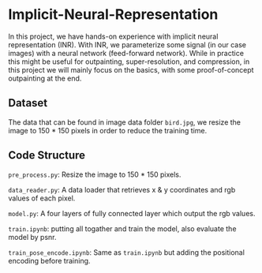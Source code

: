 # Implicit-Neural-Representation
In this project, we have hands-on experience with implicit neural representation (INR). With INR, we parameterize some signal (in our case images) with a neural network (feed-forward network). While in practice this might be useful for outpainting, super-resolution, and compression, in this project we will mainly focus on the basics, with some proof-of-concept outpainting at the end.

## Dataset
The data that can be found in image data folder `bird.jpg`, we resize the image to 150 * 150  pixels in order to reduce the training time.

## Code Structure
`pre_process.py`: Resize the image to 150 * 150 pixels.

`data_reader.py`: A data loader that retrieves x & y coordinates and rgb values of each pixel.

`model.py`: A four layers  of fully connected layer which output the rgb values.

`train.ipynb`: putting all togather and train the model, also evaluate the model by psnr.

`train_pose_encode.ipynb`: Same as `train.ipynb` but adding the positional encoding before training.
